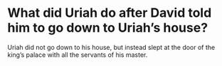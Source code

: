 # What did Uriah do after David told him to go down to Uriah’s house?

Uriah did not go down to his house, but instead slept at the door of the king’s palace with all the servants of his master.
